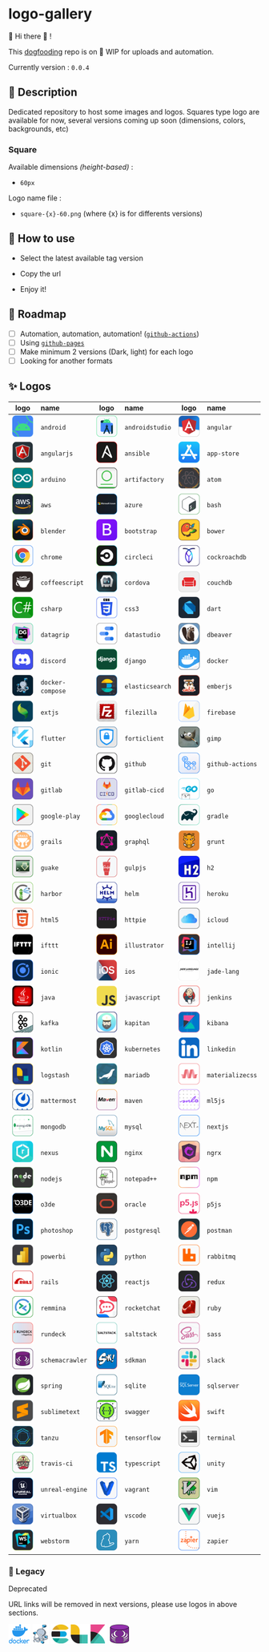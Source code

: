 # logo-gallery

:mega: Hi there :wave: ! 

This [dogfooding](https://en.wikipedia.org/wiki/Eating_your_own_dog_food) repo is on :construction: WIP for uploads and automation.

Currently version :  `0.0.4`

## :speech_balloon: Description

Dedicated repository to host some images and logos.
Squares type logo are available for now, several versions coming up soon (dimensions, colors, backgrounds, etc)

### Square

Available dimensions *(height-based)* :

* `60px`

Logo name file : 

* `square-{x}-60.png` (where {x} is for differents versions)

## :rocket: How to use

* Select the latest available tag version

* Copy the url

* Enjoy it!

## :newspaper: Roadmap

* [ ] Automation, automation, automation! ([`github-actions`](https://github.com/features/actions))
* [ ] Using [`github-pages`](https://pages.github.com/)
* [ ] Make minimum 2 versions (Dark, light) for each logo
* [ ] Looking for another formats

## :sparkles: Logos

|logo|name|logo|name|logo|name|
|:--:|:---|:--:|:---|:--:|:---|
|![android](./img/a/android/square-1-60.png "android")|`android`|![androidstudio](./img/a/androidstudio/square-1-60.png "androidstudio")|`androidstudio`|![angular](./img/a/angular/square-1-60.png "angular")|`angular`|![angular](./img/a/angular/square-1-60.png "angular")|`angular`|
|![angularjs](./img/a/angularjs/square-1-60.png "angularjs")|`angularjs`|![ansible](./img/a/ansible/square-1-60.png "ansible")|`ansible`|![app-store](./img/a/app-store/square-1-60.png "app-store")|`app-store`|![app-store](./img/a/app-store/square-1-60.png "app-store")|`app-store`|
|![arduino](./img/a/arduino/square-1-60.png "arduino")|`arduino`|![artifactory](./img/a/artifactory/square-1-60.png "artifactory")|`artifactory`|![atom](./img/a/atom/square-1-60.png "atom")|`atom`|![atom](./img/a/atom/square-1-60.png "atom")|`atom`|
|![aws](./img/a/aws/square-1-60.png "aws")|`aws`|![azure](./img/a/azure/square-1-60.png "azure")|`azure`|![bash](./img/b/bash/square-1-60.png "bash")|`bash`|![bash](./img/b/bash/square-1-60.png "bash")|`bash`|
|![blender](./img/b/blender/square-1-60.png "blender")|`blender`|![bootstrap](./img/b/bootstrap/square-1-60.png "bootstrap")|`bootstrap`|![bower](./img/b/bower/square-1-60.png "bower")|`bower`|![bower](./img/b/bower/square-1-60.png "bower")|`bower`|
|![chrome](./img/c/chrome/square-1-60.png "chrome")|`chrome`|![circleci](./img/c/circleci/square-1-60.png "circleci")|`circleci`|![cockroachdb](./img/c/cockroachdb/square-1-60.png "cockroachdb")|`cockroachdb`|![cockroachdb](./img/c/cockroachdb/square-1-60.png "cockroachdb")|`cockroachdb`|
|![coffeescript](./img/c/coffeescript/square-1-60.png "coffeescript")|`coffeescript`|![cordova](./img/c/cordova/square-1-60.png "cordova")|`cordova`|![couchdb](./img/c/couchdb/square-1-60.png "couchdb")|`couchdb`|![couchdb](./img/c/couchdb/square-1-60.png "couchdb")|`couchdb`|
|![csharp](./img/c/csharp/square-1-60.png "csharp")|`csharp`|![css3](./img/c/css3/square-1-60.png "css3")|`css3`|![dart](./img/d/dart/square-1-60.png "dart")|`dart`|![dart](./img/d/dart/square-1-60.png "dart")|`dart`|
|![datagrip](./img/d/datagrip/square-1-60.png "datagrip")|`datagrip`|![datastudio](./img/d/datastudio/square-1-60.png "datastudio")|`datastudio`|![dbeaver](./img/d/dbeaver/square-1-60.png "dbeaver")|`dbeaver`|![dbeaver](./img/d/dbeaver/square-1-60.png "dbeaver")|`dbeaver`|
|![discord](./img/d/discord/square-1-60.png "discord")|`discord`|![django](./img/d/django/square-1-60.png "django")|`django`|![docker](./img/d/docker/square-1-60.png "docker")|`docker`|![docker](./img/d/docker/square-1-60.png "docker")|`docker`|
|![docker-compose](./img/d/docker-compose/square-1-60.png "docker-compose")|`docker-compose`|![elasticsearch](./img/e/elasticsearch/square-1-60.png "elasticsearch")|`elasticsearch`|![emberjs](./img/e/emberjs/square-1-60.png "emberjs")|`emberjs`|![emberjs](./img/e/emberjs/square-1-60.png "emberjs")|`emberjs`|
|![extjs](./img/e/extjs/square-1-60.png "extjs")|`extjs`|![filezilla](./img/f/filezilla/square-1-60.png "filezilla")|`filezilla`|![firebase](./img/f/firebase/square-1-60.png "firebase")|`firebase`|![firebase](./img/f/firebase/square-1-60.png "firebase")|`firebase`|
|![flutter](./img/f/flutter/square-1-60.png "flutter")|`flutter`|![forticlient](./img/f/forticlient/square-1-60.png "forticlient")|`forticlient`|![gimp](./img/g/gimp/square-1-60.png "gimp")|`gimp`|![gimp](./img/g/gimp/square-1-60.png "gimp")|`gimp`|
|![git](./img/g/git/square-1-60.png "git")|`git`|![github](./img/g/github/square-1-60.png "github")|`github`|![github-actions](./img/g/github-actions/square-1-60.png "github-actions")|`github-actions`|![github-actions](./img/g/github-actions/square-1-60.png "github-actions")|`github-actions`|
|![gitlab](./img/g/gitlab/square-1-60.png "gitlab")|`gitlab`|![gitlab-cicd](./img/g/gitlab-cicd/square-1-60.png "gitlab-cicd")|`gitlab-cicd`|![go](./img/g/go/square-1-60.png "go")|`go`|![go](./img/g/go/square-1-60.png "go")|`go`|
|![google-play](./img/g/google-play/square-1-60.png "google-play")|`google-play`|![googlecloud](./img/g/googlecloud/square-1-60.png "googlecloud")|`googlecloud`|![gradle](./img/g/gradle/square-1-60.png "gradle")|`gradle`|![gradle](./img/g/gradle/square-1-60.png "gradle")|`gradle`|
|![grails](./img/g/grails/square-1-60.png "grails")|`grails`|![graphql](./img/g/graphql/square-1-60.png "graphql")|`graphql`|![grunt](./img/g/grunt/square-1-60.png "grunt")|`grunt`|![grunt](./img/g/grunt/square-1-60.png "grunt")|`grunt`|
|![guake](./img/g/guake/square-1-60.png "guake")|`guake`|![gulpjs](./img/g/gulpjs/square-1-60.png "gulpjs")|`gulpjs`|![h2](./img/h/h2/square-1-60.png "h2")|`h2`|![h2](./img/h/h2/square-1-60.png "h2")|`h2`|
|![harbor](./img/h/harbor/square-1-60.png "harbor")|`harbor`|![helm](./img/h/helm/square-1-60.png "helm")|`helm`|![heroku](./img/h/heroku/square-1-60.png "heroku")|`heroku`|![heroku](./img/h/heroku/square-1-60.png "heroku")|`heroku`|
|![html5](./img/h/html5/square-1-60.png "html5")|`html5`|![httpie](./img/h/httpie/square-1-60.png "httpie")|`httpie`|![icloud](./img/i/icloud/square-1-60.png "icloud")|`icloud`|![icloud](./img/i/icloud/square-1-60.png "icloud")|`icloud`|
|![ifttt](./img/i/ifttt/square-1-60.png "ifttt")|`ifttt`|![illustrator](./img/i/illustrator/square-1-60.png "illustrator")|`illustrator`|![intellij](./img/i/intellij/square-1-60.png "intellij")|`intellij`|![intellij](./img/i/intellij/square-1-60.png "intellij")|`intellij`|
|![ionic](./img/i/ionic/square-1-60.png "ionic")|`ionic`|![ios](./img/i/ios/square-1-60.png "ios")|`ios`|![jade-lang](./img/j/jade-lang/square-1-60.png "jade-lang")|`jade-lang`|![jade-lang](./img/j/jade-lang/square-1-60.png "jade-lang")|`jade-lang`|
|![java](./img/j/java/square-1-60.png "java")|`java`|![javascript](./img/j/javascript/square-1-60.png "javascript")|`javascript`|![jenkins](./img/j/jenkins/square-1-60.png "jenkins")|`jenkins`|![jenkins](./img/j/jenkins/square-1-60.png "jenkins")|`jenkins`|
|![kafka](./img/k/kafka/square-1-60.png "kafka")|`kafka`|![kapitan](./img/k/kapitan/square-1-60.png "kapitan")|`kapitan`|![kibana](./img/k/kibana/square-1-60.png "kibana")|`kibana`|![kibana](./img/k/kibana/square-1-60.png "kibana")|`kibana`|
|![kotlin](./img/k/kotlin/square-1-60.png "kotlin")|`kotlin`|![kubernetes](./img/k/kubernetes/square-1-60.png "kubernetes")|`kubernetes`|![linkedin](./img/l/linkedin/square-1-60.png "linkedin")|`linkedin`|![linkedin](./img/l/linkedin/square-1-60.png "linkedin")|`linkedin`|
|![logstash](./img/l/logstash/square-1-60.png "logstash")|`logstash`|![mariadb](./img/m/mariadb/square-1-60.png "mariadb")|`mariadb`|![materializecss](./img/m/materializecss/square-1-60.png "materializecss")|`materializecss`|![materializecss](./img/m/materializecss/square-1-60.png "materializecss")|`materializecss`|
|![mattermost](./img/m/mattermost/square-1-60.png "mattermost")|`mattermost`|![maven](./img/m/maven/square-1-60.png "maven")|`maven`|![ml5js](./img/m/ml5js/square-1-60.png "ml5js")|`ml5js`|![ml5js](./img/m/ml5js/square-1-60.png "ml5js")|`ml5js`|
|![mongodb](./img/m/mongodb/square-1-60.png "mongodb")|`mongodb`|![mysql](./img/m/mysql/square-1-60.png "mysql")|`mysql`|![nextjs](./img/n/nextjs/square-1-60.png "nextjs")|`nextjs`|![nextjs](./img/n/nextjs/square-1-60.png "nextjs")|`nextjs`|
|![nexus](./img/n/nexus/square-1-60.png "nexus")|`nexus`|![nginx](./img/n/nginx/square-1-60.png "nginx")|`nginx`|![ngrx](./img/n/ngrx/square-1-60.png "ngrx")|`ngrx`|![ngrx](./img/n/ngrx/square-1-60.png "ngrx")|`ngrx`|
|![nodejs](./img/n/nodejs/square-1-60.png "nodejs")|`nodejs`|![notepad++](./img/n/notepad++/square-1-60.png "notepad++")|`notepad++`|![npm](./img/n/npm/square-1-60.png "npm")|`npm`|![npm](./img/n/npm/square-1-60.png "npm")|`npm`|
|![o3de](./img/o/o3de/square-1-60.png "o3de")|`o3de`|![oracle](./img/o/oracle/square-1-60.png "oracle")|`oracle`|![p5js](./img/p/p5js/square-1-60.png "p5js")|`p5js`|![p5js](./img/p/p5js/square-1-60.png "p5js")|`p5js`|
|![photoshop](./img/p/photoshop/square-1-60.png "photoshop")|`photoshop`|![postgresql](./img/p/postgresql/square-1-60.png "postgresql")|`postgresql`|![postman](./img/p/postman/square-1-60.png "postman")|`postman`|![postman](./img/p/postman/square-1-60.png "postman")|`postman`|
|![powerbi](./img/p/powerbi/square-1-60.png "powerbi")|`powerbi`|![python](./img/p/python/square-1-60.png "python")|`python`|![rabbitmq](./img/r/rabbitmq/square-1-60.png "rabbitmq")|`rabbitmq`|![rabbitmq](./img/r/rabbitmq/square-1-60.png "rabbitmq")|`rabbitmq`|
|![rails](./img/r/rails/square-1-60.png "rails")|`rails`|![reactjs](./img/r/reactjs/square-1-60.png "reactjs")|`reactjs`|![redux](./img/r/redux/square-1-60.png "redux")|`redux`|![redux](./img/r/redux/square-1-60.png "redux")|`redux`|
|![remmina](./img/r/remmina/square-1-60.png "remmina")|`remmina`|![rocketchat](./img/r/rocketchat/square-1-60.png "rocketchat")|`rocketchat`|![ruby](./img/r/ruby/square-1-60.png "ruby")|`ruby`|![ruby](./img/r/ruby/square-1-60.png "ruby")|`ruby`|
|![rundeck](./img/r/rundeck/square-1-60.png "rundeck")|`rundeck`|![saltstack](./img/s/saltstack/square-1-60.png "saltstack")|`saltstack`|![sass](./img/s/sass/square-1-60.png "sass")|`sass`|![sass](./img/s/sass/square-1-60.png "sass")|`sass`|
|![schemacrawler](./img/s/schemacrawler/square-1-60.png "schemacrawler")|`schemacrawler`|![sdkman](./img/s/sdkman/square-1-60.png "sdkman")|`sdkman`|![slack](./img/s/slack/square-1-60.png "slack")|`slack`|![slack](./img/s/slack/square-1-60.png "slack")|`slack`|
|![spring](./img/s/spring/square-1-60.png "spring")|`spring`|![sqlite](./img/s/sqlite/square-1-60.png "sqlite")|`sqlite`|![sqlserver](./img/s/sqlserver/square-1-60.png "sqlserver")|`sqlserver`|![sqlserver](./img/s/sqlserver/square-1-60.png "sqlserver")|`sqlserver`|
|![sublimetext](./img/s/sublimetext/square-1-60.png "sublimetext")|`sublimetext`|![swagger](./img/s/swagger/square-1-60.png "swagger")|`swagger`|![swift](./img/s/swift/square-1-60.png "swift")|`swift`|![swift](./img/s/swift/square-1-60.png "swift")|`swift`|
|![tanzu](./img/t/tanzu/square-1-60.png "tanzu")|`tanzu`|![tensorflow](./img/t/tensorflow/square-1-60.png "tensorflow")|`tensorflow`|![terminal](./img/t/terminal/square-1-60.png "terminal")|`terminal`|![terminal](./img/t/terminal/square-1-60.png "terminal")|`terminal`|
|![travis-ci](./img/t/travis-ci/square-1-60.png "travis-ci")|`travis-ci`|![typescript](./img/t/typescript/square-1-60.png "typescript")|`typescript`|![unity](./img/u/unity/square-1-60.png "unity")|`unity`|![unity](./img/u/unity/square-1-60.png "unity")|`unity`|
|![unreal-engine](./img/u/unreal-engine/square-1-60.png "unreal-engine")|`unreal-engine`|![vagrant](./img/v/vagrant/square-1-60.png "vagrant")|`vagrant`|![vim](./img/v/vim/square-1-60.png "vim")|`vim`|![vim](./img/v/vim/square-1-60.png "vim")|`vim`|
|![virtualbox](./img/v/virtualbox/square-1-60.png "virtualbox")|`virtualbox`|![vscode](./img/v/vscode/square-1-60.png "vscode")|`vscode`|![vuejs](./img/v/vuejs/square-1-60.png "vuejs")|`vuejs`|![vuejs](./img/v/vuejs/square-1-60.png "vuejs")|`vuejs`|
|![webstorm](./img/w/webstorm/square-1-60.png "webstorm")|`webstorm`|![yarn](./img/y/yarn/square-1-60.png "yarn")|`yarn`|![zapier](./img/z/zapier/square-1-60.png "zapier")|`zapier`|![zapier](./img/z/zapier/square-1-60.png "zapier")|`zapier`|


### :stop_sign: Legacy

Deprecated

URL links will be removed in next versions, please use logos in above sections.

![docker](img/docker/docker.png "docker")
![docker-compose](img/docker-compose/docker-compose.png "docker-compose")
![elk](img/elk/elk.png "elk")
![schemacrawler](img/schemacrawler/schemacrawler.png "elk")
